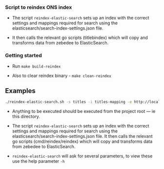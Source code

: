 ### Script to reindex ONS index

* The script `reindex-elastic-search` sets up an index with the correct settings and mappings required for
search using the elasticsearch/search-index-settings.json file. 

* It then calls the relevant go scripts (titlebindex) which will copy and transforms data from zebedee to ElasticSearch.


### Getting started

* Run `make build-reindex`

* Also to clear reindex binary - `make clean-reindex`


## Examples 

```bash
./reindex-elastic-search.sh -s titles -i titles-mapping -e http://localhost:9200 -m localhost:8080 -c true
```
* Anything to be executed should be executed from the project root — ie this directory.

* The script `reindex-elastic-search` sets up an index with the correct settings and mappings required for
search using the elasticsearch/search-index-settings.json file. It then calls the relevant go scripts (cmd/reindex/reindex) which will copy and transforms data from zebedee to ElasticSearch.

* `reindex-elastic-search` will ask for several parameters, to view these use the help parameter `-h`
